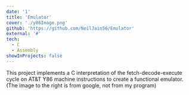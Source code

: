 ```yaml
---
date: '1'
title: 'Emulator'
cover: './y86Image.png'
github: 'https://github.com/NeilJain56/Emulator'
external: '#'
tech:
  - C
  - Assembly
showInProjects: false
---
```


This project implements a C interpretation of the fetch-decode-execute cycle on AT&T Y86 machine instructions to create a functional emulator. (The image to the right is from google, not from my program)
